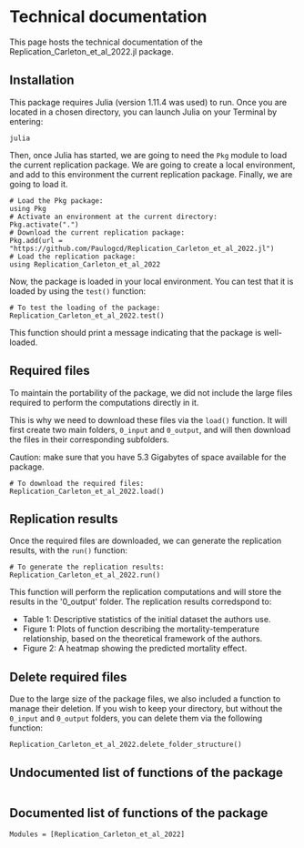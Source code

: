 # Technical documentation

This page hosts the technical documentation of the Replication\_Carleton\_et\_al\_2022.jl package.


## Installation

This package requires Julia (version 1.11.4 was used) to run. 
Once you are located in a chosen directory, you can launch Julia on your Terminal by entering:

```
julia
```

Then, once Julia has started, we are going to need the `Pkg` module to load the current replication package. We are going to create a local environment, and add to this environment the current replication package. Finally, we are going to load it.

```
# Load the Pkg package:
using Pkg                                   
# Activate an environment at the current directory:
Pkg.activate(".")                           
# Download the current replication package:
Pkg.add(url = "https://github.com/Paulogcd/Replication_Carleton_et_al_2022.jl")         
# Load the replication package:
using Replication_Carleton_et_al_2022 
```

Now, the package is loaded in your local environment. You can test that it is loaded by using the `test()` function: 

```
# To test the loading of the package:
Replication_Carleton_et_al_2022.test()
```

This function should print a message indicating that the package is well-loaded.

## Required files

To maintain the portability of the package, we did not include the large files required to perform the computations directly in it.

This is why we need to download these files via the `load()` function. It will first create two main folders, `0_input` and `0_output`, and will then download the files in their corresponding subfolders.

Caution: make sure that you have 5.3 Gigabytes of space available for the package.

```
# To download the required files:
Replication_Carleton_et_al_2022.load()
```

## Replication results

Once the required files are downloaded, we can generate the replication results, with the `run()` function:

```
# To generate the replication results:
Replication_Carleton_et_al_2022.run()
```

This function will perform the replication computations and will store the results in the '0_output' folder. The replication results corredspond to:

- Table 1: Descriptive statistics of the initial dataset the authors use.
- Figure 1: Plots of function describing the mortality-temperature relationship, based on the theoretical framework of the authors.
- Figure 2: A heatmap showing the predicted mortality effect.

## Delete required files

Due to the large size of the package files, we also included a function to manage their deletion.
If you wish to keep your directory, but without the `0_input` and `0_output` folders, you can delete them via the following function:

```
Replication_Carleton_et_al_2022.delete_folder_structure()
```

## Undocumented list of functions of the package

```@index 
```

## Documented list of functions of the package

```@autodocs
Modules = [Replication_Carleton_et_al_2022]
```